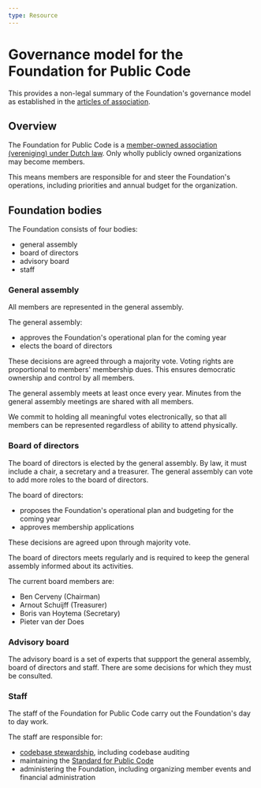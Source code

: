 ```yaml
---
type: Resource
---
```


# Governance model for the Foundation for Public Code

This provides a non-legal summary of the Foundation's governance model as established in the [articles of association](articles-of-association.md).

## Overview

The Foundation for Public Code is a [member-owned association (vereniging) under Dutch law](https://business.gov.nl/starting-your-business/choosing-a-business-structure/association/). Only wholly publicly owned organizations may become members.

This means members are responsible for and steer the Foundation's operations, including priorities and annual budget for the organization.

## Foundation bodies

The Foundation consists of four bodies:

* general assembly
* board of directors
* advisory board
* staff

### General assembly

All members are represented in the general assembly.

The general assembly:

* approves the Foundation's operational plan for the coming year
* elects the board of directors

These decisions are agreed through a majority vote. Voting rights are proportional to members' membership dues. This ensures democratic ownership and control by all members.

The general assembly meets at least once every year. Minutes from the general assembly meetings are shared with all members.

We commit to holding all meaningful votes electronically, so that all members can be represented regardless of ability to attend physically.

### Board of directors

The board of directors is elected by the general assembly. By law, it must include a chair, a secretary and a treasurer. The general assembly can vote to add more roles to the board of directors.

The board of directors:

* proposes the Foundation's operational plan and budgeting for the coming year
* approves membership applications

These decisions are agreed upon through majority vote.

The board of directors meets regularly and is required to keep the general assembly informed about its activities.

The current board members are:

* Ben Cerveny (Chairman)
* Arnout Schuijff (Treasurer)
* Boris van Hoytema (Secretary)
* Pieter van der Does

### Advisory board

The advisory board is a set of experts that suppport the general assembly, board of directors and staff. There are some decisions for which they must be consulted.

### Staff

The staff of the Foundation for Public Code carry out the Foundation's day to day work.

The staff are responsible for:

* [codebase stewardship](https://about.publiccode.net/activities/codebase-stewardship/), including codebase auditing
* maintaining the [Standard for Public Code](https://standard.publiccode.net)
* administering the Foundation, including organizing member events and financial administration
